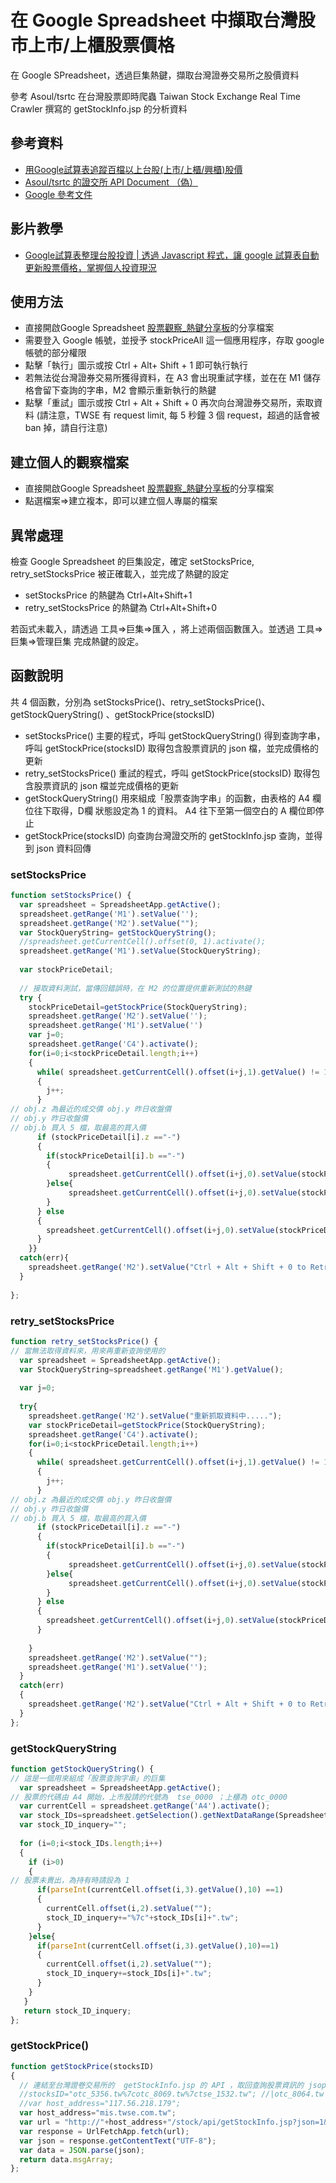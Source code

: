 # 在 Google Spreadsheet 中擷取台灣股市上市/上櫃股票價格

在  Google SPreadsheet，透過巨集熱鍵，擷取台灣證券交易所之股價資料

參考 Asoul/tsrtc 在台灣股票即時爬蟲 Taiwan Stock Exchange Real Time Crawler 撰寫的 getStockInfo.jsp 的分析資料

## 參考資料

* [用Google試算表追蹤百檔以上台股(上市/上櫃/興櫃)股價](https://wiki0918.pixnet.net/blog/post/222332253-用google試算表取得台股%28上市-上櫃%29股票報價)
* [Asoul/tsrtc 的證交所 API Document （偽）](https://github.com/Asoul/tsrtc)
* [Google 參考文件](https://developers.google.com/apps-script/reference/spreadsheet)

## 影片教學

* [Google試算表整理台股投資 | 透過 Javascript 程式，讓 google 試算表自動更新股票價格，掌握個人投資現況](https://youtu.be/VlPjjLtXzY0)

## 使用方法

* 直接開啟Google Spreadsheet [股票觀察_熱鍵分享板](https://docs.google.com/spreadsheets/d/1K0OgjeL3uMZZ7JvbjE-MbkbKldgjjPEt9DYyzuuuelU/edit?usp=sharing)的分享檔案
* 需要登入 Google 帳號，並授予 stockPriceAll 這一個應用程序，存取 google 帳號的部分權限
* 點擊「執行」圖示或按 Ctrl + Alt+ Shift + 1 即可執行執行
* 若無法從台灣證券交易所獲得資料，在 A3 會出現重試字樣，並在在 M1 儲存格會留下查詢的字串，M2 會顯示重新執行的熱鍵
* 點擊「重試」圖示或按 Ctrl + Alt + Shift + 0 再次向台灣證券交易所，索取資料
(請注意，TWSE 有 request limit, 每 5 秒鐘 3 個 request，超過的話會被 ban 掉，請自行注意)

## 建立個人的觀察檔案

* 直接開啟Google Spreadsheet [股票觀察_熱鍵分享板](https://docs.google.com/spreadsheets/d/1K0OgjeL3uMZZ7JvbjE-MbkbKldgjjPEt9DYyzuuuelU/edit?usp=sharing)的分享檔案
* 點選檔案=>建立複本，即可以建立個人專屬的檔案

## 異常處理

檢查 Google Spreadsheet 的巨集設定，確定 setStocksPrice, retry_setStocksPrice 被正確載入，並完成了熱鍵的設定

* setStocksPrice 的熱鍵為 Ctrl+Alt+Shift+1
* retry_setStocksPrice 的熱鍵為 Ctrl+Alt+Shift+0

若函式未載入，請透過 工具=>巨集=>匯入 ，將上述兩個函數匯入。並透過 工具=>巨集=>管理巨集 完成熱鍵的設定。

## 函數說明

共 4 個函數，分別為 setStocksPrice()、retry_setStocksPrice()、getStockQueryString() 、getStockPrice(stocksID)

* setStocksPrice() 主要的程式，呼叫 getStockQueryString() 得到查詢字串，呼叫 getStockPrice(stocksID) 取得包含股票資訊的 json 檔，並完成價格的更新
* retry_setStocksPrice() 重試的程式，呼叫 getStockPrice(stocksID) 取得包含股票資訊的 json 檔並完成價格的更新
* getStockQueryString() 用來組成「股票查詢字串」的函數，由表格的 A4 欄位往下取得，D欄 狀態設定為 1 的資料。 A4 往下至第一個空白的 A 欄位即停止
* getStockPrice(stocksID) 向查詢台灣證交所的 getStockInfo.jsp 查詢，並得到 json 資料回傳

### setStocksPrice
```javascript
function setStocksPrice() {
  var spreadsheet = SpreadsheetApp.getActive();
  spreadsheet.getRange('M1').setValue('');
  spreadsheet.getRange('M2').setValue(""); 
  var StockQueryString= getStockQueryString();
  //spreadsheet.getCurrentCell().offset(0, 1).activate();
  spreadsheet.getRange('M1').setValue(StockQueryString);
  
  var stockPriceDetail;
  
  // 接取資料測試，當傳回錯誤時，在 M2 的位置提供重新測試的熱鍵
  try {
    stockPriceDetail=getStockPrice(StockQueryString);
    spreadsheet.getRange('M2').setValue('');
    spreadsheet.getRange('M1').setValue('')
    var j=0;
    spreadsheet.getRange('C4').activate();
    for(i=0;i<stockPriceDetail.length;i++)
    {
      while( spreadsheet.getCurrentCell().offset(i+j,1).getValue() != 1)
      {
        j++; 
      }
// obj.z 為最近的成交價 obj.y 昨日收盤價
// obj.y 昨日收盤價
// obj.b 買入 5 檔，取最高的買入價
      if (stockPriceDetail[i].z =="-")
      {
        if(stockPriceDetail[i].b =="-")
        {
             spreadsheet.getCurrentCell().offset(i+j,0).setValue(stockPriceDetail[i].y);
        }else{
             spreadsheet.getCurrentCell().offset(i+j,0).setValue(stockPriceDetail[i].b.split("_",1));  
        }
      } else
      {
        spreadsheet.getCurrentCell().offset(i+j,0).setValue(stockPriceDetail[i].z);   
      }  
    }}
  catch(err){
    spreadsheet.getRange('M2').setValue("Ctrl + Alt + Shift + 0 to Retry");  
  }
 
};
```
### retry_setStocksPrice
```javascript
function retry_setStocksPrice() {
// 當無法取得資料來，用來再重新查詢使用的
  var spreadsheet = SpreadsheetApp.getActive();
  var StockQueryString=spreadsheet.getRange('M1').getValue();
  
  var j=0;
  
  try{
    spreadsheet.getRange('M2').setValue("重新抓取資料中.....");      
    var stockPriceDetail=getStockPrice(StockQueryString);
    spreadsheet.getRange('C4').activate();
    for(i=0;i<stockPriceDetail.length;i++)
    {
      while( spreadsheet.getCurrentCell().offset(i+j,1).getValue() != 1)
      {
        j++; 
      }
// obj.z 為最近的成交價 obj.y 昨日收盤價
// obj.y 昨日收盤價
// obj.b 買入 5 檔，取最高的買入價
      if (stockPriceDetail[i].z =="-")
      {
        if(stockPriceDetail[i].b =="-")
        {
             spreadsheet.getCurrentCell().offset(i+j,0).setValue(stockPriceDetail[i].y);
        }else{
             spreadsheet.getCurrentCell().offset(i+j,0).setValue(stockPriceDetail[i].b.split("_",1));  
        }
      } else
      {
        spreadsheet.getCurrentCell().offset(i+j,0).setValue(stockPriceDetail[i].z);   
      }  
      
    }
    spreadsheet.getRange('M2').setValue("");
    spreadsheet.getRange('M1').setValue('');
  } 
  catch(err)
  {
    spreadsheet.getRange('M2').setValue("Ctrl + Alt + Shift + 0 to Retry"); 
  }
};
```
###  getStockQueryString
```javascript
function getStockQueryString() {
// 這是一個用來組成「股票查詢字串」的巨集
  var spreadsheet = SpreadsheetApp.getActive();
// 股票的代碼由 A4 開始，上市股請的代號為  tse_0000 ；上櫃為 otc_0000  
  var currentCell = spreadsheet.getRange('A4').activate();
  var stock_IDs=spreadsheet.getSelection().getNextDataRange(SpreadsheetApp.Direction.DOWN).getValues();
  var stock_ID_inquery="";
  
  for (i=0;i<stock_IDs.length;i++)
  {
    if (i>0)
    {
// 股票未賣出，為持有時請設為 1 
      if(parseInt(currentCell.offset(i,3).getValue(),10) ==1)
      {
        currentCell.offset(i,2).setValue("");
        stock_ID_inquery+="%7c"+stock_IDs[i]+".tw";
      }
    }else{
      if(parseInt(currentCell.offset(i,3).getValue(),10)==1)
      {
        currentCell.offset(i,2).setValue("");
        stock_ID_inquery+=stock_IDs[i]+".tw";
      }
    }
   }
   return stock_ID_inquery;  
};
```
### getStockPrice()
```javascript
function getStockPrice(stocksID)
{
  // 連結至台灣證卷交易所的  getStockInfo.jsp 的 API ，取回查詢股票資訊的 jsop 格式資料
  //stocksID="otc_5356.tw%7cotc_8069.tw%7ctse_1532.tw"; //|otc_8064.tw|otc_3586.tw";
  //var host_address="117.56.218.179"; 
  var host_address="mis.twse.com.tw";
  var url = "http://"+host_address+"/stock/api/getStockInfo.jsp?json=1&delay=0&ex_ch="+stocksID+"&_="+Date.now();
  var response = UrlFetchApp.fetch(url);
  var json = response.getContentText("UTF-8");
  var data = JSON.parse(json);
  return data.msgArray;   
};
```



